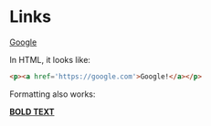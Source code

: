 # Links

[Google](http://google.com)

In HTML, it looks like:

```HTML
<p><a href='https://google.com'>Google!</a></p>
```

Formatting also works:

[**BOLD TEXT**](https://google.com)
